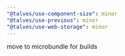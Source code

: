```yaml
---
"@talves/use-component-size": minor
"@talves/use-previous": minor
"@talves/use-web-storage": minor
---
```


move to microbundle for builds
